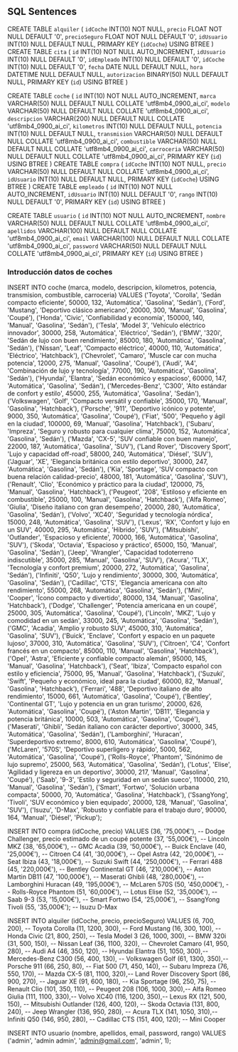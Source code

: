 
## SQL Sentences
CREATE TABLE `alquiler` (
	`idCoche` INT(10) NOT NULL,
	`precio` FLOAT NOT NULL DEFAULT '0',
	`precioSeguro` FLOAT NOT NULL DEFAULT '0',
	`idUsuario` INT(10) NULL DEFAULT NULL,
	PRIMARY KEY (`idCoche`) USING BTREE
)
CREATE TABLE `cita` (
	`id` INT(10) NOT NULL AUTO_INCREMENT,
	`idUsuario` INT(10) NULL DEFAULT '0',
	`idEmpleado` INT(10) NULL DEFAULT '0',
	`idCoche` INT(10) NULL DEFAULT '0',
	`fecha` DATE NULL DEFAULT NULL,
	`hora` DATETIME NULL DEFAULT NULL,
	`autorizacion` BINARY(50) NULL DEFAULT NULL,
	PRIMARY KEY (`id`) USING BTREE
)

CREATE TABLE `coche` (
	`id` INT(10) NOT NULL AUTO_INCREMENT,
	`marca` VARCHAR(50) NULL DEFAULT NULL COLLATE 'utf8mb4_0900_ai_ci',
	`modelo` VARCHAR(50) NULL DEFAULT NULL COLLATE 'utf8mb4_0900_ai_ci',
	`descripcion` VARCHAR(200) NULL DEFAULT NULL COLLATE 'utf8mb4_0900_ai_ci',
	`kilometros` INT(10) NULL DEFAULT NULL,
	`potencia` INT(10) NULL DEFAULT NULL,
	`transmision` VARCHAR(50) NULL DEFAULT NULL COLLATE 'utf8mb4_0900_ai_ci',
	`combustible` VARCHAR(50) NULL DEFAULT NULL COLLATE 'utf8mb4_0900_ai_ci',
	`carroceria` VARCHAR(50) NULL DEFAULT NULL COLLATE 'utf8mb4_0900_ai_ci',
	PRIMARY KEY (`id`) USING BTREE
)
	CREATE TABLE `compra` (
	`idCoche` INT(10) NOT NULL,
	`precio` VARCHAR(50) NULL DEFAULT NULL COLLATE 'utf8mb4_0900_ai_ci',
	`idUsuario` INT(10) NULL DEFAULT NULL,
	PRIMARY KEY (`idCoche`) USING BTREE
)
CREATE TABLE `empleado` (
	`id` INT(10) NOT NULL AUTO_INCREMENT,
	`idUsuario` INT(10) NULL DEFAULT '0',
	`rango` INT(10) NULL DEFAULT '0',
	PRIMARY KEY (`id`) USING BTREE
)

CREATE TABLE `usuario` (
	`id` INT(10) NOT NULL AUTO_INCREMENT,
	`nombre` VARCHAR(50) NULL DEFAULT NULL COLLATE 'utf8mb4_0900_ai_ci',
	`apellidos` VARCHAR(100) NULL DEFAULT NULL COLLATE 'utf8mb4_0900_ai_ci',
	`email` VARCHAR(100) NULL DEFAULT NULL COLLATE 'utf8mb4_0900_ai_ci',
	`password` VARCHAR(50) NULL DEFAULT NULL COLLATE 'utf8mb4_0900_ai_ci',
	PRIMARY KEY (`id`) USING BTREE
)


### Introducción datos de coches
INSERT INTO coche (marca, modelo, descripcion, kilometros, potencia, transmision, combustible, carroceria) VALUES
('Toyota', 'Corolla', 'Sedán compacto eficiente', 50000, 132, 'Automática', 'Gasolina', 'Sedán'),
('Ford', 'Mustang', 'Deportivo clásico americano', 20000, 300, 'Manual', 'Gasolina', 'Coupé'),
('Honda', 'Civic', 'Confiabilidad y economía', 150000, 140, 'Manual', 'Gasolina', 'Sedán'),
('Tesla', 'Model 3', 'Vehículo eléctrico innovador', 30000, 258, 'Automática', 'Eléctrico', 'Sedán'),
('BMW', '320i', 'Sedán de lujo con buen rendimiento', 85000, 180, 'Automática', 'Gasolina', 'Sedán'),
('Nissan', 'Leaf', 'Compacto eléctrico', 40000, 110, 'Automática', 'Eléctrico', 'Hatchback'),
('Chevrolet', 'Camaro', 'Muscle car con mucha potencia', 12000, 275, 'Manual', 'Gasolina', 'Coupé'),
('Audi', 'A4', 'Combinación de lujo y tecnología', 77000, 190, 'Automática', 'Gasolina', 'Sedán'),
('Hyundai', 'Elantra', 'Sedán económico y espacioso', 60000, 147, 'Automática', 'Gasolina', 'Sedán'),
('Mercedes-Benz', 'C300', 'Alto estándar de confort y estilo', 45000, 255, 'Automática', 'Gasolina', 'Sedán'),
('Volkswagen', 'Golf', 'Compacto versátil y confiable', 35000, 170, 'Manual', 'Gasolina', 'Hatchback'),
('Porsche', '911', 'Deportivo icónico y potente', 9000, 350, 'Automática', 'Gasolina', 'Coupé'),
('Fiat', '500', 'Pequeño y ágil en la ciudad', 100000, 69, 'Manual', 'Gasolina', 'Hatchback'),
('Subaru', 'Impreza', 'Seguro y robusto para cualquier clima', 75000, 152, 'Automática', 'Gasolina', 'Sedán'),
('Mazda', 'CX-5', 'SUV confiable con buen manejo', 22000, 187, 'Automática', 'Gasolina', 'SUV'),
('Land Rover', 'Discovery Sport', 'Lujo y capacidad off-road', 58000, 240, 'Automática', 'Diésel', 'SUV'),
('Jaguar', 'XE', 'Elegancia británica con estilo deportivo', 30000, 247, 'Automática', 'Gasolina', 'Sedán'),
('Kia', 'Sportage', 'SUV compacto con buena relación calidad-precio', 48000, 181, 'Automática', 'Gasolina', 'SUV'),
('Renault', 'Clio', 'Económico y práctico para la ciudad', 120000, 75, 'Manual', 'Gasolina', 'Hatchback'),
('Peugeot', '208', 'Estiloso y eficiente en combustible', 25000, 100, 'Manual', 'Gasolina', 'Hatchback'),
('Alfa Romeo', 'Giulia', 'Diseño italiano con gran desempeño', 20000, 280, 'Automática', 'Gasolina', 'Sedán'),
('Volvo', 'XC40', 'Seguridad y tecnología nórdica', 15000, 248, 'Automática', 'Gasolina', 'SUV'),
('Lexus', 'RX', 'Confort y lujo en un SUV', 40000, 295, 'Automática', 'Híbrido', 'SUV'),
('Mitsubishi', 'Outlander', 'Espacioso y eficiente', 70000, 166, 'Automática', 'Gasolina', 'SUV'),
('Skoda', 'Octavia', 'Espacioso y práctico', 65000, 150, 'Manual', 'Gasolina', 'Sedán'),
('Jeep', 'Wrangler', 'Capacidad todoterreno indiscutible', 35000, 285, 'Manual', 'Gasolina', 'SUV'),
('Acura', 'TLX', 'Tecnología y confort premium', 20000, 272, 'Automática', 'Gasolina', 'Sedán'),
('Infiniti', 'Q50', 'Lujo y rendimiento', 30000, 300, 'Automática', 'Gasolina', 'Sedán'),
('Cadillac', 'CTS', 'Elegancia americana con alto rendimiento', 55000, 268, 'Automática', 'Gasolina', 'Sedán'),
('Mini', 'Cooper', 'Ícono compacto y divertido', 80000, 134, 'Manual', 'Gasolina', 'Hatchback'),
('Dodge', 'Challenger', 'Potencia americana en un coupé', 25000, 305, 'Automática', 'Gasolina', 'Coupé'),
('Lincoln', 'MKZ', 'Lujo y comodidad en un sedán', 33000, 245, 'Automática', 'Gasolina', 'Sedán'),
('GMC', 'Acadia', 'Amplio y robusto SUV', 45000, 310, 'Automática', 'Gasolina', 'SUV'),
('Buick', 'Enclave', 'Confort y espacio en un paquete lujoso', 37000, 310, 'Automática', 'Gasolina', 'SUV'),
('Citroen', 'C4', 'Confort francés en un compacto', 85000, 110, 'Manual', 'Gasolina', 'Hatchback'),
('Opel', 'Astra', 'Eficiente y confiable compacto alemán', 95000, 145, 'Manual', 'Gasolina', 'Hatchback'),
('Seat', 'Ibiza', 'Compacto español con estilo y eficiencia', 75000, 95, 'Manual', 'Gasolina', 'Hatchback'),
('Suzuki', 'Swift', 'Pequeño y económico, ideal para la ciudad', 60000, 82, 'Manual', 'Gasolina', 'Hatchback'),
('Ferrari', '488', 'Deportivo italiano de alto rendimiento', 15000, 661, 'Automática', 'Gasolina', 'Coupé'),
('Bentley', 'Continental GT', 'Lujo y potencia en un gran turismo', 20000, 626, 'Automática', 'Gasolina', 'Coupé'),
('Aston Martin', 'DB11', 'Elegancia y potencia británica', 10000, 503, 'Automática', 'Gasolina', 'Coupé'),
('Maserati', 'Ghibli', 'Sedán italiano con carácter deportivo', 30000, 345, 'Automática', 'Gasolina', 'Sedán'),
('Lamborghini', 'Huracan', 'Superdeportivo extremo', 8000, 610, 'Automática', 'Gasolina', 'Coupé'),
('McLaren', '570S', 'Deportivo superligero y rápido', 5000, 562, 'Automática', 'Gasolina', 'Coupé'),
('Rolls-Royce', 'Phantom', 'Sinónimo de lujo supremo', 25000, 563, 'Automática', 'Gasolina', 'Sedán'),
('Lotus', 'Elise', 'Agilidad y ligereza en un deportivo', 30000, 217, 'Manual', 'Gasolina', 'Coupé'),
('Saab', '9-3', 'Estilo y seguridad en un sedán sueco', 110000, 210, 'Manual', 'Gasolina', 'Sedán'),
('Smart', 'Fortwo', 'Solución urbana compacta', 50000, 70, 'Automática', 'Gasolina', 'Hatchback'),
('SsangYong', 'Tivoli', 'SUV económico y bien equipado', 20000, 128, 'Manual', 'Gasolina', 'SUV'),
('Isuzu', 'D-Max', 'Robusto y confiable para el trabajo duro', 90000, 164, 'Manual', 'Diésel', 'Pickup');

INSERT INTO compra (idCoche, precio) VALUES
(36, '75,000€'),  -- Dodge Challenger, precio estimado de un coupé potente
(37, '55,000€'),  -- Lincoln MKZ
(38, '65,000€'),  -- GMC Acadia
(39, '50,000€'),  -- Buick Enclave
(40, '25,000€'),  -- Citroen C4
(41, '30,000€'),  -- Opel Astra
(42, '20,000€'),  -- Seat Ibiza
(43, '18,000€'),  -- Suzuki Swift
(44, '250,000€'), -- Ferrari 488
(45, '220,000€'), -- Bentley Continental GT
(46, '210,000€'), -- Aston Martin DB11
(47, '100,000€'), -- Maserati Ghibli
(48, '280,000€'), -- Lamborghini Huracan
(49, '195,000€'), -- McLaren 570S
(50, '450,000€'), -- Rolls-Royce Phantom
(51, '60,000€'),  -- Lotus Elise
(52, '35,000€'),  -- Saab 9-3
(53, '15,000€'),  -- Smart Fortwo
(54, '25,000€'),  -- SsangYong Tivoli
(55, '35,000€');  -- Isuzu D-Max

INSERT INTO alquiler (idCoche, precio, precioSeguro) VALUES
(6, 700, 200),  -- Toyota Corolla
(11, 1200, 300), -- Ford Mustang
(16, 300, 100),  -- Honda Civic
(21, 800, 250),  -- Tesla Model 3
(26, 1000, 300), -- BMW 320i
(31, 500, 150),  -- Nissan Leaf
(36, 1100, 320), -- Chevrolet Camaro
(41, 950, 280),  -- Audi A4
(46, 350, 120),  -- Hyundai Elantra
(51, 1050, 300),-- Mercedes-Benz C300
(56, 400, 130), -- Volkswagen Golf
(61, 1300, 350),-- Porsche 911
(66, 250, 80),  -- Fiat 500
(71, 450, 140), -- Subaru Impreza
(76, 550, 170), -- Mazda CX-5
(81, 1100, 320),-- Land Rover Discovery Sport
(86, 900, 270), -- Jaguar XE
(91, 600, 180), -- Kia Sportage
(96, 250, 75),  -- Renault Clio
(101, 350, 110), -- Peugeot 208
(106, 1000, 300),-- Alfa Romeo Giulia
(111, 1100, 330),-- Volvo XC40
(116, 1200, 350),-- Lexus RX
(121, 500, 150), -- Mitsubishi Outlander
(126, 400, 120), -- Skoda Octavia
(131, 800, 240), -- Jeep Wrangler
(136, 950, 280), -- Acura TLX
(141, 1050, 310),-- Infiniti Q50
(146, 950, 280), -- Cadillac CTS
(151, 400, 120); -- Mini Cooper

INSERT INTO usuario (nombre, apellidos, email, password, rango) VALUES
('admin', 'admin admin', 'admin@gmail.com', 'admin', 1);
